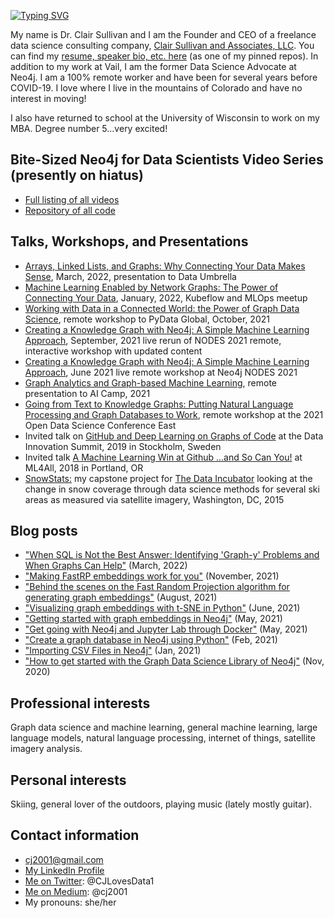 [![Typing SVG](https://readme-typing-svg.demolab.com?font=Fira+Code&pause=1000&width=435&lines=Welcome+to+my+GitHub+page!+%F0%9F%91%8B)](https://git.io/typing-svg)

My name is Dr. Clair Sullivan and I am the Founder and CEO of a freelance data science consulting company, [Clair Sullivan and Associates, LLC](https://clairsullivan.com).  You can find my [resume, speaker bio, etc. here](https://github.com/cj2001/my_resume) (as one of my pinned repos). In addition to my work at Vail, I am the former Data Science Advocate at Neo4j.  I am a 100% remote worker and have been for several years before COVID-19.  I love where I live in the mountains of Colorado and have no interest in moving!

I also have returned to school at the University of Wisconsin to work on my MBA.  Degree number 5...very excited!

## Bite-Sized Neo4j for Data Scientists Video Series (presently on hiatus)

- [Full listing of all videos](https://dev.neo4j.com/bites)
- [Repository of all code](https://dev.neo4j.com/bites_repo)

## Talks, Workshops, and Presentations

- [Arrays, Linked Lists, and Graphs: Why Connecting Your Data Makes Sense](https://youtu.be/gWGyvfU80kc), March, 2022, presentation to Data Umbrella
- [Machine Learning Enabled by Network Graphs: The Power of Connecting Your Data](https://dev.neo4j.com/kubeflow_ml_on_graphs), January, 2022, Kubeflow and MLOps meetup
- [Working with Data in a Connected World: the Power of Graph Data Science](https://www.youtube.com/watch?v=BiFKNAs4UQs), remote workshop to PyData Global, October, 2021
- [Creating a Knowledge Graph with Neo4j: A Simple Machine Learning Approach](https://dev.neo4j.com/kg_workshop), September, 2021 live rerun of NODES 2021 remote, interactive workshop with updated content
- [Creating a Knowledge Graph with Neo4j: A Simple Machine Learning Approach](https://neo4j.brand.live/c/2021nodes-training-friday), June 2021 live remote workshop at Neo4j NODES 2021
- [Graph Analytics and Graph-based Machine Learning](https://youtu.be/jxyRGWO8IkU), remote presentation to AI Camp, 2021
- [Going from Text to Knowledge Graphs: Putting Natural Language Processing and Graph Databases to Work](https://odsc.com/speakers/going-from-text-to-knowledge-graphs-putting-natural-language-processing-and-graph-databases-to-work/), remote workshop at the 2021 Open Data Science Conference East
- Invited talk on [GitHub and Deep Learning on Graphs of Code](https://youtu.be/-5lhnusF0CA) at the Data Innovation Summit, 2019 in Stockholm, Sweden
- Invited talk [A Machine Learning Win at Github ...and So Can You!](https://youtu.be/9FeQjHzrU7M) at ML4All, 2018 in Portland, OR
- [SnowStats:](https://snowstats.mystrikingly.com/) my capstone project for [The Data Incubator](https://www.thedataincubator.com/) looking at the change in snow coverage through data science methods for several ski areas as measured via satellite imagery, Washington, DC, 2015
  
## Blog posts

- ["When SQL is Not the Best Answer: Identifying 'Graph-y' Problems and When Graphs Can Help"](https://opendatascience.com/when-sql-is-not-the-best-answer-identifying-graph-y-problems-and-when-graphs-can-help/) (March, 2022)
- ["Making FastRP embeddings work for you"](https://dev.neo4j.com/frp_tuning) (November, 2021)
- ["Behind the scenes on the Fast Random Projection algorithm for generating graph embeddings"](https://dev.neo4j.com/fastrp_background) (August, 2021)
- ["Visualizing graph embeddings with t-SNE in Python"](https://towardsdatascience.com/visualizing-graph-embeddings-with-t-sne-in-python-10227e7876aa) (June, 2021)
- ["Getting started with graph embeddings in Neo4j"](https://towardsdatascience.com/getting-started-with-graph-embeddings-2f06030e97ae) (May, 2021)
- ["Get going with Neo4j and Jupyter Lab through Docker"](https://dev.neo4j.com/docker_neo_jupyter) (May, 2021)
- ["Create a graph database in Neo4j using Python"](https://towardsdatascience.com/create-a-graph-database-in-neo4j-using-python-4172d40f89c4) (Feb, 2021)
- ["Importing CSV Files in Neo4j"](https://towardsdatascience.com/importing-csv-files-in-neo4j-f3553f1a76cf) (Jan, 2021)
- ["How to get started with the Graph Data Science Library of Neo4j"](https://towardsdatascience.com/how-to-get-started-with-the-new-graph-data-science-library-of-neo4j-3c8fff6107b) (Nov, 2020)

## Professional interests

Graph data science and machine learning, general machine learning, large language models, natural language processing, internet of things, satellite imagery analysis.

## Personal interests

Skiing, general lover of the outdoors, playing music (lately mostly guitar).

## Contact information

- cj2001@gmail.com
- [My LinkedIn Profile](https://www.linkedin.com/in/clair-sullivan-09914342/)
- [Me on Twitter](https://twitter.com/CJLovesData1): @CJLovesData1 
- [Me on Medium](https://medium.com/@cj2001): @cj2001
- My pronouns: she/her
